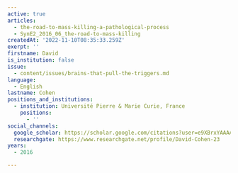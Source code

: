 ```yaml
---
active: true
articles:
  - the-road-to-mass-killing-a-pathological-process
  - SynE2_2016_06_the-road-to-mass-killing
createdAt: '2022-11-10T08:35:33.259Z'
exerpt: ''
firstname: David
is_institution: false
issue:
  - content/issues/brains-that-pull-the-triggers.md
language:
  - English
lastname: Cohen
positions_and_institutions:
  - institution: Université Pierre & Marie Curie, France
    positions:
      - ''
social_channels:
  google_scholar: https://scholar.google.com/citations?user=e9XBrxYAAAAJ&hl=fr
  researchgate: https://www.researchgate.net/profile/David-Cohen-23
years:
  - 2016

---
```

